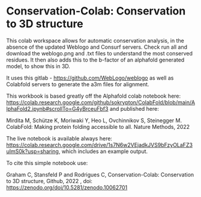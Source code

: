 # Conservation-Colab: Conservation to 3D structure

This colab workspace allows for automatic conservation analysis, in the absence of the updated Weblogo and Consurf servers. Check run all and download the weblogo.png and .txt files to understand the most conserved residues. It then also adds this to the b-factor of an alphafold generated model, to show this in 3D.

It uses this gitlab - https://github.com/WebLogo/weblogo as well as Colabfold servers to generate the a3m files for alignment.

This workbook is based greatly off the Alphafold colab notebook here: https://colab.research.google.com/github/sokrypton/ColabFold/blob/main/AlphaFold2.ipynb#scrollTo=G4yBrceuFbf3 and published here:

Mirdita M, Schütze K, Moriwaki Y, Heo L, Ovchinnikov S, Steinegger M. ColabFold: Making protein folding accessible to all. Nature Methods, 2022

The live notebook is available always here: https://colab.research.google.com/drive/1s7N6w2VEjadkJVS9bFzyOLaFZ3uImS0k?usp=sharing, which includes an example output.

To cite this simple notebook use:

Graham C, Stansfeld P and Rodrigues C, Conservation-Colab: Conservation to 3D structure, Github, 2022 , doi: https://zenodo.org/doi/10.5281/zenodo.10062701 



